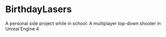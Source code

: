 # BirthdayLasers
A personal side project while in school: A multiplayer top-down shooter in Unreal Engine 4
